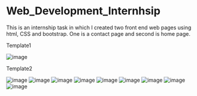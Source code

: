 # Web_Development_Internhsip
This is an internship task in which I created two front end web pages using html, CSS and bootstrap. One is a contact page and second is home page.


Template1

![image](https://user-images.githubusercontent.com/70647346/123914968-9eaa8400-d99d-11eb-816d-06c6f217d859.png)

Template2

![image](https://user-images.githubusercontent.com/70647346/123915246-ecbf8780-d99d-11eb-8d81-685eeaf51f34.png)
![image](https://user-images.githubusercontent.com/70647346/123915464-2a241500-d99e-11eb-8f27-95c6aca2b24b.png)
![image](https://user-images.githubusercontent.com/70647346/123915556-44f68980-d99e-11eb-8bbb-9ba4499cf23b.png)
![image](https://user-images.githubusercontent.com/70647346/123915816-8a1abb80-d99e-11eb-93fc-36bc2bb327e5.png)
![image](https://user-images.githubusercontent.com/70647346/123915641-58095980-d99e-11eb-9d75-c30c9798c5b9.png)
![image](https://user-images.githubusercontent.com/70647346/123915903-9ef74f00-d99e-11eb-8d38-bf15b182288c.png)
![image](https://user-images.githubusercontent.com/70647346/123915936-a880b700-d99e-11eb-9461-37c27a4b316e.png)
![image](https://user-images.githubusercontent.com/70647346/123915973-b9312d00-d99e-11eb-95c1-8dc4f395f0e3.png)
![image](https://user-images.githubusercontent.com/70647346/123916004-c2ba9500-d99e-11eb-9f0a-0be683973180.png)

